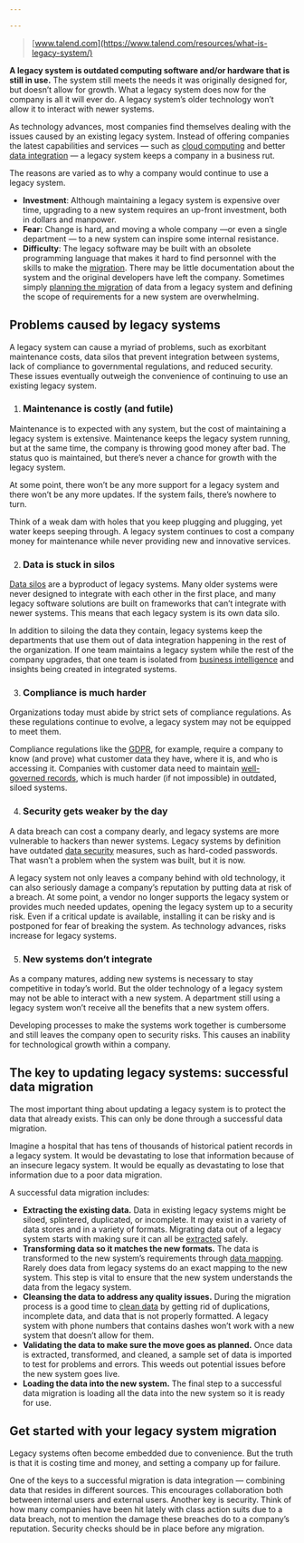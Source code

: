 ```yaml
---

---
```




> [www.talend.com](https://www.talend.com/resources/what-is-legacy-system/)

**A legacy system is outdated computing software and/or hardware that is still in use.** The system still meets the needs it was originally designed for, but doesn’t allow for growth. What a legacy system does now for the company is all it will ever do. A legacy system’s older technology won’t allow it to interact with newer systems.  

As technology advances, most companies find themselves dealing with the issues caused by an existing legacy system. Instead of offering companies the latest capabilities and services — such as [cloud computing](https://www.talend.com/resources/what-is-cloud-computing/) and better [data integration](https://www.talend.com/resources/what-is-data-integration/) — a legacy system keeps a company in a business rut. 

The reasons are varied as to why a company would continue to use a legacy system. 

*   **Investment**: Although maintaining a legacy system is expensive over time, upgrading to a new system requires an up-front investment, both in dollars and manpower.
*   **Fear:** Change is hard, and moving a whole company —or even a single department — to a new system can inspire some internal resistance. 
*   **Difficulty**: The legacy software may be built with an obsolete programming language that makes it hard to find personnel with the skills to make the [migration](https://www.talend.com/resources/what-is-data-migration/). There may be little documentation about the system and the original developers have left the company. Sometimes simply [planning the migration](https://www.talend.com/resources/understanding-data-migration-strategies-best-practices/) of data from a legacy system and defining the scope of requirements for a new system are overwhelming. 

Problems caused by legacy systems
---------------------------------

A legacy system can cause a myriad of problems, such as exorbitant maintenance costs, data silos that prevent integration between systems, lack of compliance to governmental regulations, and reduced security. These issues eventually outweigh the convenience of continuing to use an existing legacy system.

1. ### Maintenance is costly (and futile)

Maintenance is to expected with any system, but the cost of maintaining a legacy system is extensive. Maintenance keeps the legacy system running, but at the same time, the company is throwing good money after bad. The status quo is maintained, but there’s never a chance for growth with the legacy system.

At some point, there won’t be any more support for a legacy system and there won’t be any more updates. If the system fails, there’s nowhere to turn.  

Think of a weak dam with holes that you keep plugging and plugging, yet water keeps seeping through. A legacy system continues to cost a company money for maintenance while never providing new and innovative services. 

2. ### Data is stuck in silos

[Data silos](https://www.talend.com/resources/what-are-data-silos/) are a byproduct of legacy systems. Many older systems were never designed to integrate with each other in the first place, and many legacy software solutions are built on frameworks that can’t integrate with newer systems. This means that each legacy system is its own data silo.

In addition to siloing the data they contain, legacy systems keep the departments that use them out of data integration happening in the rest of the organization. If one team maintains a legacy system while the rest of the company upgrades, that one team is isolated from [business intelligence](https://www.talend.com/resources/what-is-business-intelligence/) and insights being created in integrated systems.

3. ### Compliance is much harder

Organizations today must abide by strict sets of compliance regulations. As these regulations continue to evolve, a legacy system may not be equipped to meet them. 

Compliance regulations like the [GDPR](https://www.talend.com/resources/gdpr), for example, require a company to know (and prove) what customer data they have, where it is, and who is accessing it. Companies with customer data need to maintain [well-governed records](https://www.talend.com/resources/what-is-data-governance/), which is much harder (if not impossible) in outdated, siloed systems.

4. ### Security gets weaker by the day

A data breach can cost a company dearly, and legacy systems are more vulnerable to hackers than newer systems. Legacy systems by definition have outdated [data security](https://www.talend.com/resources/what-is-data-security/) measures, such as hard-coded passwords. That wasn’t a problem when the system was built, but it is now. 

A legacy system not only leaves a company behind with old technology, it can also seriously damage a company’s reputation by putting data at risk of a breach. At some point, a vendor no longer supports the legacy system or provides much needed updates, opening the legacy system up to a security risk. Even if a critical update is available, installing it can be risky and is postponed for fear of breaking the system. As technology advances, risks increase for legacy systems.

5. ### New systems don’t integrate

As a company matures, adding new systems is necessary to stay competitive in today’s world. But the older technology of a legacy system may not be able to interact with a new system. A department still using a legacy system won’t receive all the benefits that a new system offers. 

Developing processes to make the systems work together is cumbersome and still leaves the company open to security risks. This causes an inability for technological growth within a company.

The key to updating legacy systems: successful data migration
-------------------------------------------------------------

The most important thing about updating a legacy system is to protect the data that already exists. This can only be done through a successful data migration.

Imagine a hospital that has tens of thousands of historical patient records in a legacy system. It would be devastating to lose that information because of an insecure legacy system. It would be equally as devastating to lose that information due to a poor data migration.

A successful data migration includes: 

*   **Extracting the existing data.** Data in existing legacy systems might be siloed, splintered, duplicated, or incomplete. It may exist in a variety of data stores and in a variety of formats. Migrating data out of a legacy system starts with making sure it can all be [extracted](https://www.talend.com/resources/elt-vs-etl/) safely.
*   **Transforming data so it matches the new formats.** The data is transformed to the new system’s requirements through [data mapping](https://www.talend.com/resources/data-mapping/). Rarely does data from legacy systems do an exact mapping to the new system. This step is vital to ensure that the new system understands the data from the legacy system.
*   **Cleansing the data to address any quality issues.** During the migration process is a good time to [clean data](https://www.talend.com/resources/what-is-data-cleansing/) by getting rid of duplications, incomplete data, and data that is not properly formatted. A legacy system with phone numbers that contains dashes won’t work with a new system that doesn’t allow for them.
*   **Validating the data to make sure the move goes as planned.** Once data is extracted, transformed, and cleaned, a sample set of data is imported to test for problems and errors. This weeds out potential issues before the new system goes live.
*   **Loading the data into the new system.** The final step to a successful data migration is loading all the data into the new system so it is ready for use.

Get started with your legacy system migration
---------------------------------------------

Legacy systems often become embedded due to convenience. But the truth is that it is costing time and money, and setting a company up for failure.

One of the keys to a successful migration is data integration — combining data that resides in different sources. This encourages collaboration both between internal users and external users. Another key is security. Think of how many companies have been hit lately with class action suits due to a data breach, not to mention the damage these breaches do to a company’s reputation. Security checks should be in place before any migration.
